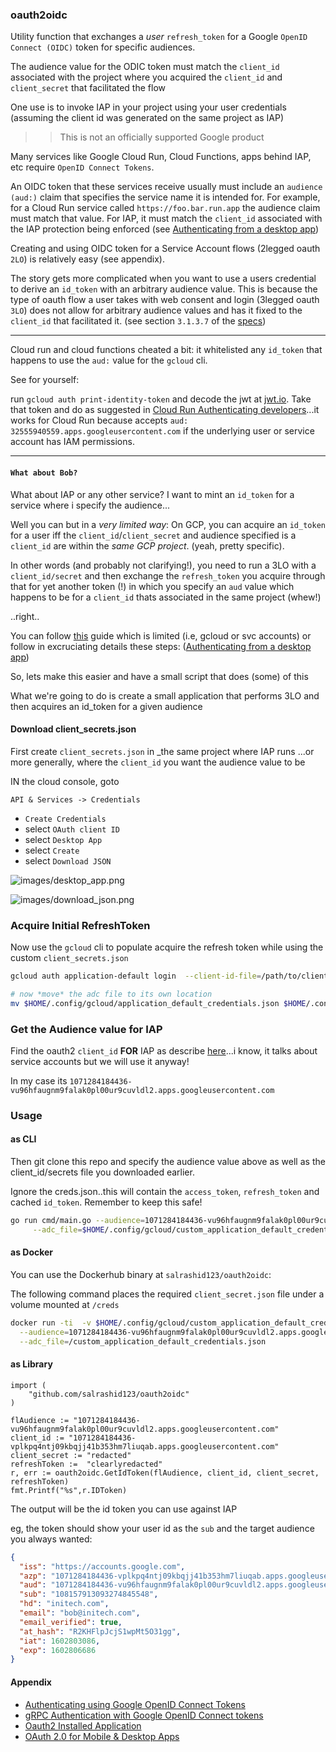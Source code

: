 ### oauth2oidc

Utility function that exchanges a *user* `refresh_token` for a Google `OpenID Connect (OIDC)` token for specific audiences.

The audience value for the ODIC token must match the `client_id` associated with the project where you acquired the `client_id` and `client_secret` that facilitated the flow

One use is to invoke IAP in your project using your user credentials (assuming the client id was generated on the same project as IAP)

>> This is not an officially supported Google product

Many services like Google Cloud Run, Cloud Functions, apps behind IAP, etc require `OpenID Connect Tokens`. 

An OIDC token that these services receive usually must include an `audience (aud:)` claim that specifies the service name it is intended for.  For example, for a Cloud Run service called `https://foo.bar.run.app` the audience claim must match that value.  For IAP, it must match the `client_id` associated with the IAP protection being enforced (see [Authenticating from a desktop app](https://cloud.google.com/iap/docs/authentication-howto#authenticating_from_a_desktop_app))

Creating and using OIDC token for a Service Account flows (2legged oauth `2LO`) is relatively easy (see appendix).

The story gets more complicated when you want to use a users credential to derive an `id_token` with an arbitrary audience value.  This is because the type of oauth flow a user takes with web consent and login (3legged oauth `3LO`) does not allow for arbitrary audience values and has it fixed to the `client_id` that facilitated it.  (see section `3.1.3.7` of the [specs](https://openid.net/specs/openid-connect-core-1_0.html#CodeIDToken))

---

Cloud run and cloud functions cheated a bit: it whitelisted any `id_token` that happens to use the `aud:` value for the `gcloud` cli.  

See for yourself: 

run `gcloud auth print-identity-token` and decode the jwt at [jwt.io](jwt.io).  Take that token and do as suggested in [Cloud Run Authenticating developers](https://cloud.google.com/run/docs/authenticating/developers)...it works for Cloud Run because accepts `aud: 32555940559.apps.googleusercontent.com` if the underlying user or service account has IAM permissions.

---

#### `What about Bob?`

What about IAP or any other service?  I want to mint an `id_token` for a service where i specify the audience...

Well you can but in a _very limited way_:  On GCP, you can acquire an `id_token` for a user iff the `client_id`/`client_secret` and audience specified is a  `client_id` are within the _same GCP project_. (yeah, pretty specific).

In other words (and probably not clarifying!), you need to run a 3LO with a `client_id/secret` and then exchange the `refresh_token` you acquire through that for yet another token (!) in which you specify an `aud` value which happens to be for a `client_id` thats associated in the same project (whew!)

..right..

You can follow [this](https://cloud.google.com/iap/docs/programmatic-oauth-clients#end_user_authentication) guide which is limited (i.e, gcloud or svc accounts) or  follow in  excruciating details these steps: ([Authenticating from a desktop app](https://cloud.google.com/iap/docs/authentication-howto#authenticating_from_a_desktop_app))


So, lets make this easier and have a small script that does (some) of this

What we're going to do is create a small application that performs 3LO and then acquires an id_token for a given audience

#### Download client_secrets.json

First create `client_secrets.json` in _the same project where IAP runs ...or more generally, where the `client_id` you want the audience value to be

IN the cloud console, goto

`API & Services -> Credentials`  

  - `Create Credentials`  
  - select `OAuth client ID`
  - select `Desktop App`
  - select `Create`
  - select `Download JSON`

![images/desktop_app.png](images/desktop_app.png)

![images/download_json.png](images/download_json.png)


### Acquire Initial RefreshToken

Now use the `gcloud` cli to populate acquire the refresh token while using the custom `client_secrets.json`

```bash
gcloud auth application-default login  --client-id-file=/path/to/client_secrets.json

# now *move* the adc file to its own location 
mv $HOME/.config/gcloud/application_default_credentials.json $HOME/.config/gcloud/custom_application_default_credentials.json
```

### Get the Audience value for IAP

Find the oauth2 `client_id` **FOR** IAP as describe [here](https://cloud.google.com/iap/docs/authentication-howto#authenticating_from_a_service_account)...i know, it talks about service accounts but we will use it anyway!

In my case its `1071284184436-vu96hfaugnm9falak0pl00ur9cuvldl2.apps.googleusercontent.com`

### Usage

#### as CLI

Then git clone this repo and specify the audience value above as well as the client_id/secrets file you downloaded earlier.

Ignore the creds.json..this will contain the `access_token`, `refresh_token` and cached `id_token`.  Remember to keep this safe!

```bash
go run cmd/main.go --audience=1071284184436-vu96hfaugnm9falak0pl00ur9cuvldl2.apps.googleusercontent.com  \
     --adc_file=$HOME/.config/gcloud/custom_application_default_credentials.json
```

#### as Docker

You can use the Dockerhub binary at `salrashid123/oauth2oidc`:

The following command places the required `client_secret.json` file under a volume mounted at `/creds`

```bash
docker run -ti  -v $HOME/.config/gcloud/custom_application_default_credentials.json:/custom_application_default_credentials.json:r salrashid123/oauth2oidc:latest \
  --audience=1071284184436-vu96hfaugnm9falak0pl00ur9cuvldl2.apps.googleusercontent.com \
  --adc_file=/custom_application_default_credentials.json
```

#### as Library

```golang
import (
	"github.com/salrashid123/oauth2oidc"
)

flAudience := "1071284184436-vu96hfaugnm9falak0pl00ur9cuvldl2.apps.googleusercontent.com"
client_id := "1071284184436-vplkpq4ntj09kbqjj41b353hm7liuqab.apps.googleusercontent.com"
client_secret := "redacted"
refreshToken :=  "clearlyredacted"
r, err := oauth2oidc.GetIdToken(flAudience, client_id, client_secret, refreshToken)
fmt.Printf("%s",r.IDToken)
```


The output will be the id token you can use against IAP 

eg, the token should show your user id as the `sub` and the target audience you always wanted:

```json
{
  "iss": "https://accounts.google.com",
  "azp": "1071284184436-vplkpq4ntj09kbqjj41b353hm7liuqab.apps.googleusercontent.com",
  "aud": "1071284184436-vu96hfaugnm9falak0pl00ur9cuvldl2.apps.googleusercontent.com",
  "sub": "108157913093274845548",
  "hd": "initech.com",
  "email": "bob@initech.com",
  "email_verified": true,
  "at_hash": "R2KHFlpJcjS1wpMt5O31gg",
  "iat": 1602803086,
  "exp": 1602806686
}
```


#### Appendix

- [Authenticating using Google OpenID Connect Tokens](https://github.com/salrashid123/google_id_token)
- [gRPC Authentication with Google OpenID Connect tokens](https://github.com/salrashid123/grpc_google_id_tokens)
- [Oauth2 Installed Application](https://developers.google.com/identity/protocols/oauth2#installed)
- [OAuth 2.0 for Mobile & Desktop Apps](https://developers.google.com/identity/protocols/oauth2/native-app)


